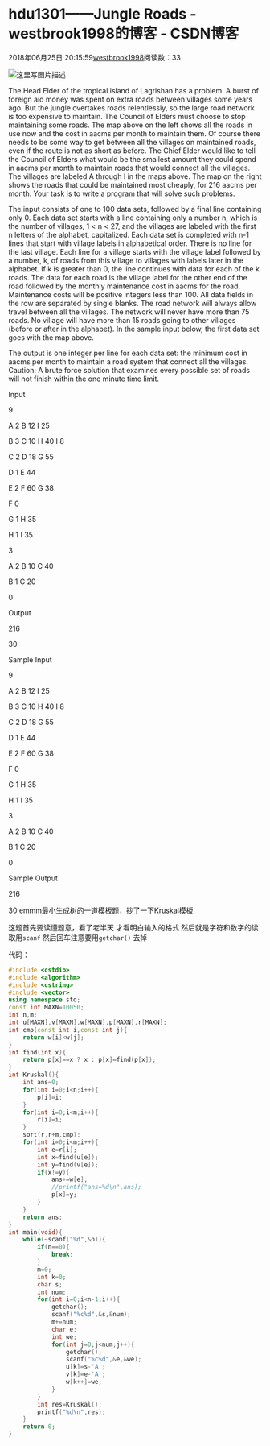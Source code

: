 # hdu1301——Jungle Roads - westbrook1998的博客 - CSDN博客





2018年06月25日 20:15:59[westbrook1998](https://me.csdn.net/westbrook1998)阅读数：33








> 
![这里写图片描述](https://odzkskevi.qnssl.com/4e1a455cd8286ae049ef90e7be32bbfb?v=1529890646)

   The Head Elder of the tropical island of Lagrishan has a problem. A burst of foreign aid money was spent on extra roads between villages some years ago. But the jungle overtakes roads relentlessly, so the large road network is too expensive to maintain. The Council of Elders must choose to stop maintaining some roads. The map above on the left shows all the roads in use now and the cost in aacms per month to maintain them. Of course there needs to be some way to get between all the villages on maintained roads, even if the route is not as short as before. The Chief Elder would like to tell the Council of Elders what would be the smallest amount they could spend in aacms per month to maintain roads that would connect all the villages. The villages are labeled A through I in the maps above. The map on the right shows the roads that could be maintained most cheaply, for 216 aacms per month. Your task is to write a program that will solve such problems.  

  The input consists of one to 100 data sets, followed by a final line containing only 0. Each data set starts with a line containing only a number n, which is the number of villages, 1 < n < 27, and the villages are labeled with the first n letters of the alphabet, capitalized. Each data set is completed with n-1 lines that start with village labels in alphabetical order. There is no line for the last village. Each line for a village starts with the village label followed by a number, k, of roads from this village to villages with labels later in the alphabet. If k is greater than 0, the line continues with data for each of the k roads. The data for each road is the village label for the other end of the road followed by the monthly maintenance cost in aacms for the road. Maintenance costs will be positive integers less than 100. All data fields in the row are separated by single blanks. The road network will always allow travel between all the villages. The network will never have more than 75 roads. No village will have more than 15 roads going to other villages (before or after in the alphabet). In the sample input below, the first data set goes with the map above.  

  The output is one integer per line for each data set: the minimum cost in aacms per month to maintain a road system that connect all the villages. Caution: A brute force solution that examines every possible set of roads will not finish within the one minute time limit.  

  Input 

  9 

  A 2 B 12 I 25 

  B 3 C 10 H 40 I 8 

  C 2 D 18 G 55 

  D 1 E 44 

  E 2 F 60 G 38 

  F 0 

  G 1 H 35 

  H 1 I 35 

  3 

  A 2 B 10 C 40 

  B 1 C 20 

  0 

  Output 

  216 

  30 

  Sample Input 

  9 

  A 2 B 12 I 25 

  B 3 C 10 H 40 I 8 

  C 2 D 18 G 55 

  D 1 E 44 

  E 2 F 60 G 38 

  F 0 

  G 1 H 35 

  H 1 I 35 

  3 

  A 2 B 10 C 40 

  B 1 C 20 

  0 

  Sample Output 

  216 

  30
emmm最小生成树的一道模板题，抄了一下Kruskal模板 

这题首先要读懂题意，看了老半天 才看明白输入的格式 然后就是字符和数字的读取用`scanf` 然后回车注意要用`getchar()` 去掉

代码：

```cpp
#include <cstdio>
#include <algorithm>
#include <cstring>
#include <vector>
using namespace std;
const int MAXN=10050;
int n,m;
int u[MAXN],v[MAXN],w[MAXN],p[MAXN],r[MAXN];
int cmp(const int i,const int j){
    return w[i]<w[j];
}
int find(int x){
    return p[x]==x ? x : p[x]=find(p[x]);
}
int Kruskal(){
    int ans=0;
    for(int i=0;i<n;i++){
        p[i]=i;
    }
    for(int i=0;i<m;i++){
        r[i]=i;
    }
    sort(r,r+m,cmp);
    for(int i=0;i<m;i++){
        int e=r[i];
        int x=find(u[e]);
        int y=find(v[e]);
        if(x!=y){
            ans+=w[e];
            //printf("ans=%d\n",ans);
            p[x]=y;
        }
    }
    return ans;
}
int main(void){
    while(~scanf("%d",&n)){
        if(n==0){
            break;
        }
        m=0;
        int k=0;
        char s;
        int num;
        for(int i=0;i<n-1;i++){
            getchar();
            scanf("%c%d",&s,&num);
            m+=num;
            char e;
            int we;
            for(int j=0;j<num;j++){
                getchar();
                scanf("%c%d",&e,&we);
                u[k]=s-'A';
                v[k]=e-'A';
                w[k++]=we;
            }
        }
        int res=Kruskal();
        printf("%d\n",res);
    }
    return 0;
}
```





